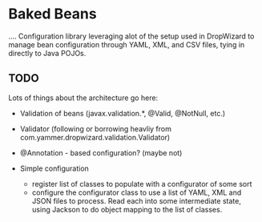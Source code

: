 Baked Beans
===========



.... Configuration library leveraging alot of the setup used in DropWizard
to manage bean configuration through YAML, XML, and CSV files, tying in
directly to Java POJOs.


TODO
----

Lots of things about the architecture go here:

 - Validation of beans (javax.validation.*, @Valid, @NotNull, etc.)
 - Validator (following or borrowing heavliy from com.yammer.dropwizard.validation.Validator)

 - @Annotation - based configuration? (maybe not)

 - Simple configuration
   - register list of classes to populate with a configurator of some sort
   - configure the configurator class to use a list of YAML, XML and JSON files
     to process.  Read each into some intermediate state, using Jackson to
     do object mapping to the list of classes.
